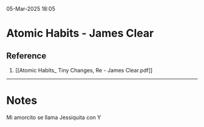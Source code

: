 05-Mar-2025 18:05
# Atomic Habits - James Clear

## Reference

1. [[Atomic Habits_ Tiny Changes, Re - James Clear.pdf]]
---
# Notes
Mi amorcito se llama Jessiquita con Y